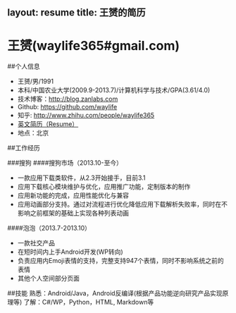 layout: resume
title: 王赟的简历
---

# 王赟(waylife365#gmail.com)


##个人信息

 - 王赟/男/1991
 - 本科/中国农业大学(2009.9-2013.7)/计算机科学与技术/GPA(3.61/4.0)
 - 技术博客：http://blog.zanlabs.com
 - Github: https://github.com/waylife
 - 知乎: http://www.zhihu.com/people/waylife365  
 - [英文简历（Resume）](/about/resume-en.html)
 - 地点：北京

##工作经历

###搜狗
####搜狗市场（2013.10-至今）
 - 一款应用下载类软件，从2.3开始接手，目前3.1
 - 应用下载核心模块维护与优化，应用推广功能，定制版本的制作
 - 应用新功能的完成，应用性能优化与兼容
 - 应用动画部分支持。通过对流程进行优化降低应用下载解析失败率，同时在不影响之前框架的基础上实现各种列表动画

####泡泡（2013.7-2013.10）
 - 一款社交产品
 - 在短时间内上手Android开发(WP转向)
 - 负责应用内Emoji表情的支持，完整支持947个表情，同时不影响系统之前的表情
 - 其他个人空间部分页面

##技能
熟悉：Android/Java，Android反编译(根据产品功能逆向研究产品实现原理等)
了解：C#/WP，Python，HTML, Markdown等
